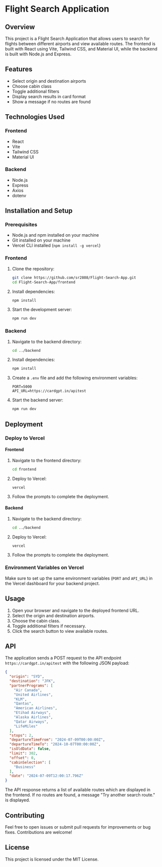 # Flight Search Application

## Overview

This project is a Flight Search Application that allows users to search for flights between different airports and view available routes. The frontend is built with React using Vite, Tailwind CSS, and Material UI, while the backend is built with Node.js and Express.

## Features

- Select origin and destination airports
- Choose cabin class
- Toggle additional filters
- Display search results in card format
- Show a message if no routes are found

## Technologies Used

### Frontend

- React
- Vite
- Tailwind CSS
- Material UI

### Backend

- Node.js
- Express
- Axios
- dotenv

## Installation and Setup

### Prerequisites

- Node.js and npm installed on your machine
- Git installed on your machine
- Vercel CLI installed (`npm install -g vercel`)

### Frontend

1. Clone the repository:

    ```sh
    git clone https://github.com/sr2808/Flight-Search-App.git
    cd Flight-Search-App/frontend
    ```

2. Install dependencies:

    ```sh
    npm install
    ```

3. Start the development server:

    ```sh
    npm run dev
    ```

### Backend

1. Navigate to the backend directory:

    ```sh
    cd ../backend
    ```

2. Install dependencies:

    ```sh
    npm install
    ```

3. Create a `.env` file and add the following environment variables:

    ```env
    PORT=5000
    API_URL=https://cardgpt.in/apitest
    ```

4. Start the backend server:

    ```sh
    npm run dev
    ```

## Deployment

### Deploy to Vercel

#### Frontend

1. Navigate to the frontend directory:

    ```sh
    cd frontend
    ```

2. Deploy to Vercel:

    ```sh
    vercel
    ```

3. Follow the prompts to complete the deployment.

#### Backend

1. Navigate to the backend directory:

    ```sh
    cd ../backend
    ```

2. Deploy to Vercel:

    ```sh
    vercel
    ```

3. Follow the prompts to complete the deployment.

### Environment Variables on Vercel

Make sure to set up the same environment variables (`PORT` and `API_URL`) in the Vercel dashboard for your backend project.

## Usage

1. Open your browser and navigate to the deployed frontend URL.
2. Select the origin and destination airports.
3. Choose the cabin class.
4. Toggle additional filters if necessary.
5. Click the search button to view available routes.

## API

The application sends a POST request to the API endpoint `https://cardgpt.in/apitest` with the following JSON payload:

```json
{
  "origin": "SYD",
  "destination": "JFK",
  "partnerPrograms": [
    "Air Canada",
    "United Airlines",
    "KLM",
    "Qantas",
    "American Airlines",
    "Etihad Airways",
    "Alaska Airlines",
    "Qatar Airways",
    "LifeMiles"
  ],
  "stops": 2,
  "departureTimeFrom": "2024-07-09T00:00:00Z",
  "departureTimeTo": "2024-10-07T00:00:00Z",
  "isOldData": false,
  "limit": 302,
  "offset": 0,
  "cabinSelection": [
    "Business"
  ],
  "date": "2024-07-09T12:00:17.796Z"
}
```

The API response returns a list of available routes which are displayed in the frontend. If no routes are found, a message "Try another search route." is displayed.

## Contributing

Feel free to open issues or submit pull requests for improvements or bug fixes. Contributions are welcome!

## License

This project is licensed under the MIT License.
